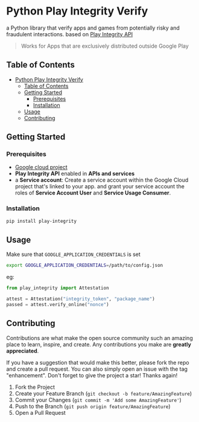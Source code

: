 # Python Play Integrity Verify

a Python library that verify apps and games from potentially risky and fraudulent interactions. based on [Play Integrity API](https://developer.android.com/google/play/integrity)

> Works for Apps that are exclusively distributed outside Google Play

## Table of Contents

- [Python Play Integrity Verify](#python-play-integrity-verify)
  - [Table of Contents](#table-of-contents)
  - [Getting Started](#getting-started)
    - [Prerequisites](#prerequisites)
    - [Installation](#installation)
  - [Usage](#usage)
  - [Contributing](#contributing)


## Getting Started

### Prerequisites

- [Google cloud project](https://console.cloud.google.com/)
- **Play Integrity API** enabled in **APIs and services**
- a **Service account**: Create a service account within the Google Cloud project that's linked to your app. and grant your service account the roles of **Service Account User** and **Service Usage Consumer**.

### Installation

```bash
pip install play-integrity
```

## Usage

Make sure that `GOOGLE_APPLICATION_CREDENTIALS` is set

```bash
export GOOGLE_APPLICATION_CREDENTIALS=/path/to/config.json
```

eg:

```py
from play_integrity import Attestation

attest = Attestation("integrity_token", "package_name")
passed = attest.verify_online("nonce")
```

## Contributing

Contributions are what make the open source community such an amazing place to learn, inspire, and create. Any contributions you make are **greatly appreciated**.

If you have a suggestion that would make this better, please fork the repo and create a pull request. You can also simply open an issue with the tag "enhancement".
Don't forget to give the project a star! Thanks again!

1. Fork the Project
2. Create your Feature Branch (`git checkout -b feature/AmazingFeature`)
3. Commit your Changes (`git commit -m 'Add some AmazingFeature'`)
4. Push to the Branch (`git push origin feature/AmazingFeature`)
5. Open a Pull Request
